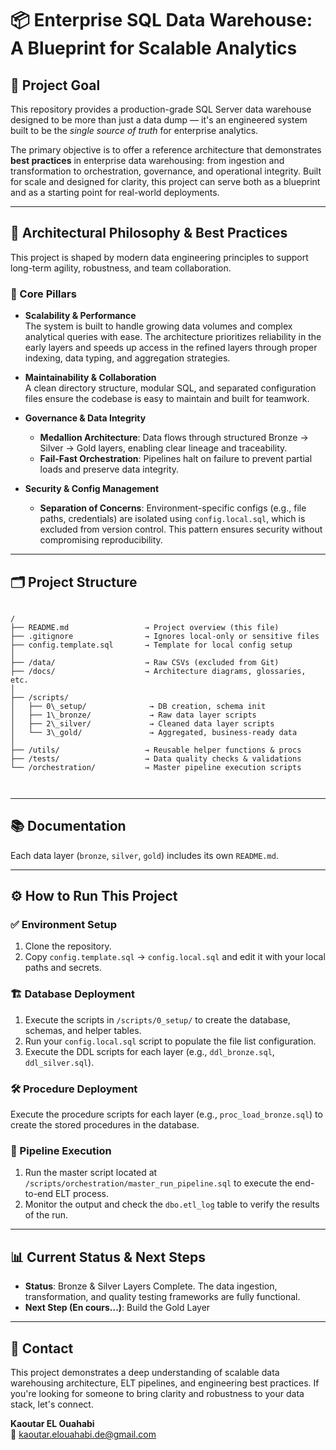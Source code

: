 # 📦 Enterprise SQL Data Warehouse: A Blueprint for Scalable Analytics

## 🎯 Project Goal

This repository provides a production-grade SQL Server data warehouse designed to be more than just a data dump — it's an engineered system built to be the *single source of truth* for enterprise analytics.

The primary objective is to offer a reference architecture that demonstrates **best practices** in enterprise data warehousing: from ingestion and transformation to orchestration, governance, and operational integrity. Built for scale and designed for clarity, this project can serve both as a blueprint and as a starting point for real-world deployments.

---

## 🧠 Architectural Philosophy & Best Practices

This project is shaped by modern data engineering principles to support long-term agility, robustness, and team collaboration.

### 🔑 Core Pillars

- **Scalability & Performance**  
  The system is built to handle growing data volumes and complex analytical queries with ease. The architecture prioritizes reliability in the early layers and speeds up access in the refined layers through proper indexing, data typing, and aggregation strategies.

- **Maintainability & Collaboration**  
  A clean directory structure, modular SQL, and separated configuration files ensure the codebase is easy to maintain and built for teamwork.

- **Governance & Data Integrity**  
  - **Medallion Architecture**: Data flows through structured Bronze → Silver → Gold layers, enabling clear lineage and traceability.  
  - **Fail-Fast Orchestration**: Pipelines halt on failure to prevent partial loads and preserve data integrity.

- **Security & Config Management**  
  - **Separation of Concerns**: Environment-specific configs (e.g., file paths, credentials) are isolated using `config.local.sql`, which is excluded from version control. This pattern ensures security without compromising reproducibility.

---

## 🗂️ Project Structure

```

/
├── README.md                 → Project overview (this file)
├── .gitignore                → Ignores local-only or sensitive files
├── config.template.sql       → Template for local config setup
│
├── /data/                    → Raw CSVs (excluded from Git)
├── /docs/                    → Architecture diagrams, glossaries, etc.
│
├── /scripts/
│   ├── 0\_setup/              → DB creation, schema init
│   ├── 1\_bronze/             → Raw data layer scripts
│   ├── 2\_silver/             → Cleaned data layer scripts
│   └── 3\_gold/               → Aggregated, business-ready data
│
├── /utils/                   → Reusable helper functions & procs
├── /tests/                   → Data quality checks & validations
└── /orchestration/           → Master pipeline execution scripts



```

---

## 📚 Documentation

Each data layer (`bronze`, `silver`, `gold`) includes its own `README.md`.

---

## ⚙️ How to Run This Project

### ✅ Environment Setup

1. Clone the repository.
2. Copy `config.template.sql` → `config.local.sql` and edit it with your local paths and secrets.

### 🏗️ Database Deployment

1. Execute the scripts in `/scripts/0_setup/` to create the database, schemas, and helper tables.
2. Run your `config.local.sql` script to populate the file list configuration.
3. Execute the DDL scripts for each layer (e.g., `ddl_bronze.sql`, `ddl_silver.sql`).

### 🛠️ Procedure Deployment

Execute the procedure scripts for each layer (e.g., `proc_load_bronze.sql`) to create the stored procedures in the database.

### 🚀 Pipeline Execution

1. Run the master script located at `/scripts/orchestration/master_run_pipeline.sql` to execute the end-to-end ELT process.
2. Monitor the output and check the `dbo.etl_log` table to verify the results of the run.

---

## 📊 Current Status & Next Steps

- **Status**: Bronze & Silver Layers Complete. The data ingestion, transformation, and quality testing frameworks are fully functional.
- **Next Step (En cours...)**: Build the Gold Layer

---

## 🤝 Contact

This project demonstrates a deep understanding of scalable data warehousing architecture, ELT pipelines, and engineering best practices. If you're looking for someone to bring clarity and robustness to your data stack, let's connect.

**Kaoutar EL Ouahabi**  
📧 [kaoutar.elouahabi.de@gmail.com](mailto:kaoutar.elouahabi.de@gmail.com)

